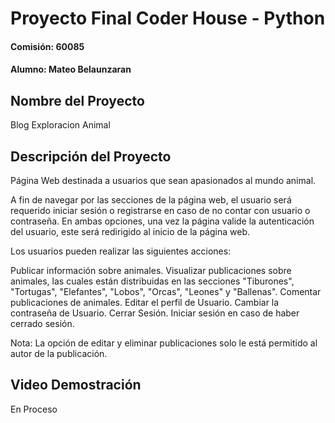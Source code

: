 
# Proyecto Final Coder House - Python
#### Comisión: 60085
#### Alumno: Mateo Belaunzaran

## Nombre del Proyecto
Blog Exploracion Animal



## Descripción del Proyecto
Página Web destinada a usuarios que sean apasionados al mundo animal.

A fin de navegar por las secciones de la página web, el usuario será requerido iniciar sesión o registrarse en caso de no contar con usuario o contraseña. En ambas opciones, una vez la página valide la autenticación del usuario, este será redirigido al inicio de la página web.

Los usuarios pueden realizar las siguientes acciones:

Publicar información sobre animales.
Visualizar publicaciones sobre animales, las cuales están distribuidas en las secciones "Tiburones", "Tortugas", "Elefantes", "Lobos", "Orcas", "Leones" y "Ballenas".
Comentar publicaciones de animales.
Editar el perfil de Usuario.
Cambiar la contraseña de Usuario.
Cerrar Sesión.
Iniciar sesión en caso de haber cerrado sesión.

Nota: La opción de editar y eliminar publicaciones solo le está permitido al autor de la publicación.




## Video Demostración

En Proceso








#
